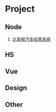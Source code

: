 # Project

## Node

1. [北青报汽车投票系统](https://github.com/hivandu/beiqing)

## H5

## Vue

## Design

## Other
